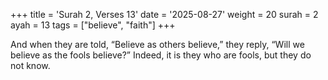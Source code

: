 +++
title = 'Surah 2, Verses 13'
date = '2025-08-27'
weight = 20
surah = 2
ayah = 13
tags = ["believe", "faith"]
+++

And when they are told, “Believe as others believe,” they reply, “Will we believe as the fools believe?” Indeed, it is they who are fools, but they do not know.